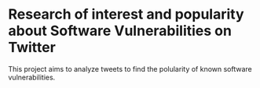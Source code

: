 # Research of interest and popularity about Software Vulnerabilities on Twitter

This project aims to analyze tweets to find the polularity of known software vulnerabilities. 
